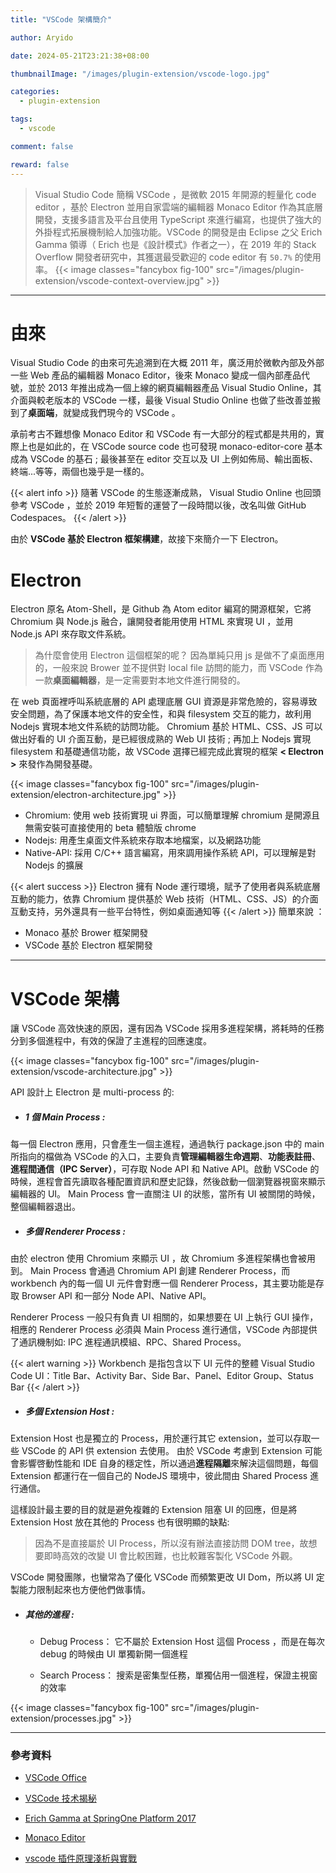 ```yaml
---
title: "VSCode 架構簡介"

author: Aryido

date: 2024-05-21T23:21:38+08:00

thumbnailImage: "/images/plugin-extension/vscode-logo.jpg"

categories:
  - plugin-extension

tags:
  - vscode

comment: false

reward: false
---
```


<!--BODY-->

> Visual Studio Code 簡稱 VSCode ，是微軟 2015 年開源的輕量化 code editor ，基於 Electron 並用自家雲端的編輯器 Monaco Editor 作為其底層開發，支援多語言及平台且使用 TypeScript 來進行編寫，也提供了強大的外掛程式拓展機制給人加強功能。VSCode 的開發是由 Eclipse 之父 Erich Gamma 領導（ Erich 也是《設計模式》作者之一），在 2019 年的 Stack Overflow 開發者研究中，其獲選最受歡迎的 code editor 有 `50.7%` 的使用率。
> {{< image classes="fancybox fig-100" src="/images/plugin-extension/vscode-context-overview.jpg" >}}

<!--more-->

---

# 由來

Visual Studio Code 的由來可先追溯到在大概 2011 年，廣泛用於微軟內部及外部一些 Web 產品的編輯器 Monaco Editor，後來 Monaco 變成一個內部產品代號，並於 2013 年推出成為一個上線的網頁編輯器產品 Visual Studio Online，其介面與較老版本的 VSCode 一樣，最後 Visual Studio Online 也做了些改善並搬到了**桌面端**，就變成我們現今的 VSCode 。

承前考古不難想像 Monaco Editor 和 VSCode 有一大部分的程式都是共用的，實際上也是如此的，在 VSCode source code 也可發現 monaco-editor-core 基本成為 VSCode 的基石 ; 最後甚至在 editor 交互以及 UI 上例如佈局、輸出面板、終端...等等，兩個也幾乎是一樣的。

{{< alert info >}}
隨著 VSCode 的生態逐漸成熟， Visual Studio Online 也回頭參考 VSCode ，並於 2019 年短暫的運營了一段時間以後，改名叫做 GitHub Codespaces。
{{< /alert >}}

由於 **VSCode 基於 Electron 框架構建**，故接下來簡介一下 Electron。 

# Electron

Electron 原名 Atom-Shell，是 Github 為 Atom editor 編寫的開源框架，它將 Chromium 與 Node.js 融合，讓開發者能用使用 HTML 來實現 UI ，並用 Node.js API 來存取文件系統。

> 為什麼會使用 Electron 這個框架的呢？ 因為單純只用 js 是做不了桌面應用的，一般來說 Brower 並不提供對 local file 訪問的能力，而 VSCode 作為一款**桌面編輯器**，是一定需要對本地文件進行開發的。

在 web 頁面裡呼叫系統底層的 API 處理底層 GUI 資源是非常危險的，容易導致安全問題，為了保護本地文件的安全性，和與 filesystem 交互的能力，故利用 Nodejs 實現本地文件系統的訪問功能。 Chromium 基於 HTML、CSS、JS 可以做出好看的 UI 介面互動，是已經很成熟的 Web UI 技術 ; 再加上 Nodejs 實現 filesystem 和基礎通信功能，故 VSCode 選擇已經完成此實現的框架 **< Electron >** 來發作為開發基礎。

{{< image classes="fancybox fig-100" src="/images/plugin-extension/electron-architecture.jpg" >}}

- Chromium: 使用 web 技術實現 ui 界面，可以簡單理解 chromium 是開源且無需安裝可直接使用的 beta 體驗版 chrome
- Nodejs: 用產生桌面文件系統來存取本地檔案，以及網路功能
- Native-API: 採用 C/C++ 語言編寫，用來調用操作系統 API，可以理解是對 Nodejs 的擴展

{{< alert success >}}
Electron 擁有 Node 運行環境，賦予了使用者與系統底層互動的能力，依靠 Chromium 提供基於 Web 技術（HTML、CSS、JS）的介面互動支持，另外還具有一些平台特性，例如桌面通知等
{{< /alert >}}
簡單來說 ：

- Monaco 基於 Brower 框架開發
- VSCode 基於 Electron 框架開發

---

# VSCode 架構

讓 VSCode 高效快速的原因，還有因為 VSCode 採用多進程架構，將耗時的任務分到多個進程中，有效的保證了主進程的回應速度。

{{< image classes="fancybox fig-100" src="/images/plugin-extension/vscode-architecture.jpg" >}}

API 設計上 Electron 是 multi-process 的:

- ##### **1 個 Main Process** :

每一個 Electron 應用，只會產生一個主進程，通過執行 package.json 中的 main 所指向的檔做為 VSCode 的入口，主要負責**管理編輯器生命週期**、**功能表註冊**、**進程間通信（IPC Server）**，可存取 Node API 和 Native API。啟動 VSCode 的時候，進程會首先讀取各種配置資訊和歷史記錄，然後啟動一個瀏覽器視窗來顯示編輯器的 UI。 Main Process 會一直關注 UI 的狀態，當所有 UI 被關閉的時候，整個編輯器退出。

- ##### **多個 Renderer Process** :

由於 electron 使用 Chromium 來顯示 UI ，故 Chromium 多進程架構也會被用到。 Main Process 會通過 Chromium API 創建 Renderer Process，而 workbench 內的每一個 UI 元件會對應一個 Renderer Process，其主要功能是存取 Browser API 和一部分 Node API、Native API。

Renderer Process 一般只有負責 UI 相關的，如果想要在 UI 上執行 GUI 操作，相應的 Renderer Process 必須與 Main Process 進行通信，VSCode 內部提供了通訊機制如: IPC 進程通訊模組、RPC、Shared Process。

{{< alert warning >}}
Workbench 是指包含以下 UI 元件的整體 Visual Studio Code UI：Title Bar、Activity Bar、Side Bar、Panel、Editor Group、Status Bar
{{< /alert >}}

- ##### **多個 Extension Host** :

Extension Host 也是獨立的 Process，用於運行其它 extension，並可以存取一些 VSCode 的 API 供 extension 去使用。 由於 VSCode 考慮到 Extension 可能會影響啓動性能和 IDE 自身的穩定性，所以通過**進程隔離**來解決這個問題，每個 Extension 都運行在一個自己的 NodeJS 環境中，彼此間由 Shared Process 進行通信。

這樣設計最主要的目的就是避免複雜的 Extension 阻塞 UI 的回應，但是將 Extension Host 放在其他的 Process 也有很明顯的缺點: 

> 因為不是直接屬於 UI Process，所以沒有辦法直接訪問 DOM tree，故想要即時高效的改變 UI 會比較困難，也比較難客製化 VSCode 外觀。

VSCode 開發團隊，也蠻常為了優化 VSCode 而頻繁更改 UI Dom，所以將 UI 定製能力限制起來也方便他們做事情。


- ##### **其他的進程** :

  - Debug Process： 它不屬於 Extension Host 這個 Process ，而是在每次 debug 的時候由 UI 單獨新開一個進程

  - Search Process： 搜索是密集型任務，單獨佔用一個進程，保證主視窗的效率

{{< image classes="fancybox fig-100" src="/images/plugin-extension/processes.jpg" >}}

---

### 參考資料

- [VSCode Office](https://code.visualstudio.com/docs)

- [VSCode 技术揭秘](https://juejin.cn/post/6844903981559316488)

- [Erich Gamma at SpringOne Platform 2017](https://www.youtube.com/watch?v=Vs3AGfeuNKU)

- [Monaco Editor](https://juejin.cn/post/7146457023415058468)

- [vscode 插件原理淺析與實戰](https://www.readfog.com/a/1669679579178045440)
